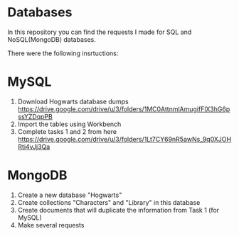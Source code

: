 # Databases
In this repository you can find the requests I made for SQL and NoSQL(MongoDB) databases. 

There were the following insrtuctions:
# MySQL
1. Download Hogwarts database dumps  https://drive.google.com/drive/u/3/folders/1MC0AttnmlAmugifFlX3hG6pssYZDqpPB
2. Import the tables using Workbench
3. Complete tasks 1 and 2 from here https://drive.google.com/drive/u/3/folders/1Lt7CY69nR5awNs_9q0XJOHRti4vJj3Qa

# MongoDB
1. Create a new database "Hogwarts"
2. Create collections "Characters" and "Library" in this database
3. Create documents that will duplicate the information from Task 1 (for MySQL)
4. Make several requests 
